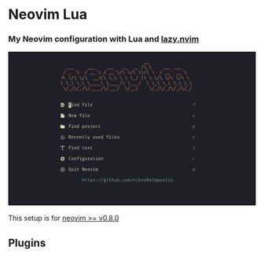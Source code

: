 # Neovim Lua

### My Neovim configuration with Lua and [lazy.nvim](https://github.com/folke/lazy.nvim)

![.](img/init.lua.png)

This setup is for [neovim >= v0.8.0](https://github.com/neovim/neovim/releases/tag/v0.8.0)

## Plugins

